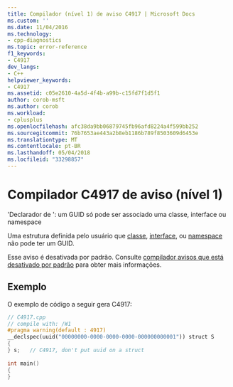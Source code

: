 ```yaml
---
title: Compilador (nível 1) de aviso C4917 | Microsoft Docs
ms.custom: ''
ms.date: 11/04/2016
ms.technology:
- cpp-diagnostics
ms.topic: error-reference
f1_keywords:
- C4917
dev_langs:
- C++
helpviewer_keywords:
- C4917
ms.assetid: c05e2610-4a5d-4f4b-a99b-c15fd7f1d5f1
author: corob-msft
ms.author: corob
ms.workload:
- cplusplus
ms.openlocfilehash: afc38da9bb06879745fb96afd8224a4f599bb252
ms.sourcegitcommit: 76b7653ae443a2b8eb1186b789f8503609d6453e
ms.translationtype: MT
ms.contentlocale: pt-BR
ms.lasthandoff: 05/04/2018
ms.locfileid: "33298857"
---
```

# <a name="compiler-warning-level-1-c4917"></a>Compilador C4917 de aviso (nível 1)
'Declarador de ': um GUID só pode ser associado uma classe, interface ou namespace  
  
Uma estrutura definida pelo usuário que [classe](../../cpp/class-cpp.md), [interface](../../cpp/interface.md), ou [namespace](../../cpp/namespaces-cpp.md) não pode ter um GUID.  
  
Esse aviso é desativada por padrão. Consulte [compilador avisos que está desativado por padrão](../../preprocessor/compiler-warnings-that-are-off-by-default.md) para obter mais informações.  
  
## <a name="example"></a>Exemplo  
O exemplo de código a seguir gera C4917:  
  
```cpp  
// C4917.cpp  
// compile with: /W1  
#pragma warning(default : 4917)  
__declspec(uuid("00000000-0000-0000-0000-000000000001")) struct S  
{  
} s;   // C4917, don't put uuid on a struct  
  
int main()  
{  
}  
```